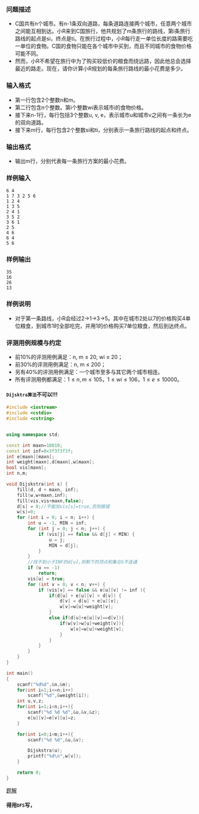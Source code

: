 ### 问题描述
* C国共有n个城市。有n-1条双向道路，每条道路连接两个城市，任意两个城市之间能互相到达。小R来到C国旅行，他共规划了m条旅行的路线，第i条旅行路线的起点是si，终点是ti。在旅行过程中，小R每行走一单位长度的路需要吃一单位的食物。C国的食物只能在各个城市中买到，而且不同城市的食物价格可能不同。
* 然而，小R不希望在旅行中为了购买较低价的粮食而绕远路，因此他总会选择最近的路走。现在，请你计算小R规划的每条旅行路线的最小花费是多少。
### 输入格式
* 第一行包含2个整数n和m。
* 第二行包含n个整数。第i个整数wi表示城市i的食物价格。
* 接下来n-1行，每行包括3个整数u, v, e，表示城市u和城市v之间有一条长为e的双向道路。
* 接下来m行，每行包含2个整数si和ti，分别表示一条旅行路线的起点和终点。
### 输出格式
* 输出m行，分别代表每一条旅行方案的最小花费。
### 样例输入
```
6 4
1 7 3 2 5 6
1 2 4
1 3 5
2 4 1
3 5 2
3 6 1
2 5
4 6
6 4
5 6
```
### 样例输出
```
35
16
26
13
```
### 样例说明
* 对于第一条路线，小R会经过2->1->3->5。其中在城市2处以7的价格购买4单位粮食，到城市1时全部吃完，并用1的价格购买7单位粮食，然后到达终点。
### 评测用例规模与约定
* 前10%的评测用例满足：n, m ≤ 20, wi ≤ 20；
* 前30%的评测用例满足：n, m ≤ 200；
* 另有40%的评测用例满足：一个城市至多与其它两个城市相连。
* 所有评测用例都满足：$1 ≤ n, m ≤ 105，1 ≤ wi ≤ 106，1 ≤ e ≤ 10000$。


#### ```Dijsktra算法```不可以!!!

```cpp
#include <iostream>
#include <cstdio>
#include <cstring>


using namespace std;

const int maxn=10010;
const int inf=0x3f3f3f3f;
int e[maxn][maxn];
int weight[maxn],d[maxn],w[maxn];
bool vis[maxn];
int n,m;

void Dijskstra(int s) {
    fill(d, d + maxn, inf);
    fill(w,w+maxn,inf);
    fill(vis,vis+maxn,false);
    d[s] = 0;//不能加vis[s]=true,否则报错
    w[s]=0;
    for (int i = 0; i < n; i++) {
        int u = -1, MIN = inf;
        for (int j = 0; j < n; j++) {
            if (vis[j] == false && d[j] < MIN) {
                u = j;
                MIN = d[j];
            }
        }
        //找不到小于INF的d[u],则剩下的顶点和集合S不连通
        if (u == -1)
            return;
        vis[u] = true;
        for (int v = 0; v < n; v++) {
            if (vis[v] == false && e[u][v] != inf ){
                if(d[u] + e[u][v] < d[v]) {
                    d[v] = d[u] + e[u][v];
                    w[v]=w[u]+weight[v];
                }
                else if(d[u]+e[u][v]==d[v]){
                    if(w[v]>w[u]+weight[v]){
                        w[v]=w[u]+weight[v];
                    }
                }
            }
        }
    }
}

int main()
{
    scanf("%d%d",&n,&m);
    for(int i=1;i<=n;i++)
        scanf("%d",&weight[i]);
    int u,v,z;
    for(int i=1;i<n;i++){
        scanf("%d %d %d",&u,&v,&z);
        e[u][v]=e[v][u]=z;
    }

    for(int i=0;i<m;i++){
        scanf("%d %d",&u,&v);

        Dijskstra(u);
        printf("%d\n",w[v]);
    }

    return 0;
}


```

[题解](https://blog.csdn.net/tigerisland45/article/details/55259651)
#### 得用```DFS```写，

```






```






